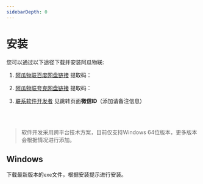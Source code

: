 ```yaml
---
sidebarDepth: 0
---
```


# 安装

您可以通过以下途径下载并安装阿瓜物联:

1.  <a href="" >阿瓜物联百度网盘链接</a> 提取码：

2.  <a href="" >阿瓜物联夸克网盘链接</a> 提取码：

3.  <a href="" >联系软件开发者</a> 见跳转页面**微信ID**（添加请备注信息）

<br>
<br>

> 软件开发采用跨平台技术方案，目前仅支持Windows 64位版本，更多版本会根据情况进行添加。

## Windows

下载最新版本的`exe`文件，根据安装提示进行安装。